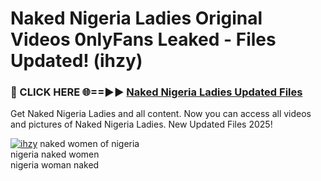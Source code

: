 # Naked Nigeria Ladies Original Videos 0nlyFans Leaked - Files Updated! (ihzy)

<h3>🔴 CLICK HERE 🌐==►► <a href="https://tinyurl.com/up5wt9bj" rel="nofollow">Naked Nigeria Ladies Updated Files</a></h3>

Get Naked Nigeria Ladies and all content. Now you can access all videos and pictures of Naked Nigeria Ladies. New Updated Files 2025!

[![ihzy](https://i.imgur.com/ABiUzMV.gif)](https://tinyurl.com/up5wt9bj)
naked women of nigeria<br>
nigeria naked women<br>
nigeria woman naked